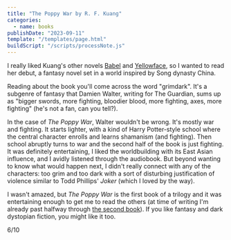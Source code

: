 ```yaml
---
title: "The Poppy War by R. F. Kuang"
categories:
  - name: books
publishDate: "2023-09-11"
template: "/templates/page.html"
buildScript: "/scripts/processNote.js"
---
```


I really liked Kuang's other novels [Babel](pages/notes/babel-by-r-f-kuang.md) and [Yellowface](pages/notes/yellowface-by-r-f-kuang.md), so I wanted to read her debut, a fantasy novel set in a world inspired by Song dynasty China.

Reading about the book you'll come across the word "grimdark". It's a subgenre of fantasy that Damien Walter, writing for The Guardian, sums up as "bigger swords, more fighting, bloodier blood, more fighting, axes, more fighting" (he's not a fan, can you tell?).

In the case of _The Poppy War_, Walter wouldn't be wrong. It's mostly war and fighting. It starts lighter, with a kind of Harry Potter-style school where the central character enrolls and learns shamanism (and fighting). Then school abruptly turns to war and the second half of the book is just fighting. It was definitely entertaining, I liked the worldbuilding with its East Asian influence, and I avidly listened through the audiobook. But beyond wanting to know what would happen next, I didn't really connect with any of the characters: too grim and too dark with a sort of disturbing justification of violence similar to Todd Phillips' _Joker_ (which I loved by the way).

I wasn't amazed, but _The Poppy War_ is the first book of a trilogy and it was entertaining enough to get me to read the others (at time of writing I'm already past halfway through [the second book](/notes/the-dragon-republic-by-r-f-kuang/)). If you like fantasy and dark dystopian fiction, you might like it too.

6/10
